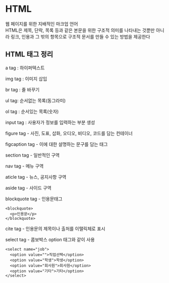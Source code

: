 # HTML
웹 페이지를 위한 지배적인 마크업 언어   
HTML은 제목, 단락, 목록 등과 같은 본문을 위한 구조적 의미를 나타내는 것뿐만 아니라 링크, 인용과 그 밖의 항목으로 구조적 문서를 만들 수 있는 방법을 제공한다
## HTML 태그 정리
a tag : 하이퍼텍스트 

img tag : 이미지 삽입

br tag : 줄 바꾸기

ul tag: 순서없는 목록(동그라미)

ol tag : 순서있는 목록(숫자)

input tag : 사용자가 정보를 입력하는 부분 생성

figure tag - 사진, 도표, 삽화, 오디오, 비디오, 코드를 담는 컨테이너

figcaption tag - 이에 대한 설명하는 문구를 담는 태그

section tag - 일반적인 구역

nav tag - 메뉴 구역

aticle tag - 뉴스, 공지사항 구역

aside tag - 사이드 구역 

blockquote tag - 인용문태그

    <blockquote>
      <p>인용문</p>
    </blockquote>

cite tag - 인용문의 제목이나 출처를 이탤릭체로 표시

select tag - 콤보박스  option 태그와 같이 사용

    <select name="job">
      <option value="">직업선택</option>
      <option value="학생">학생</option>
      <option value="회사원">회사원</option>
      <option value="기타">기타</option>
    </select>
